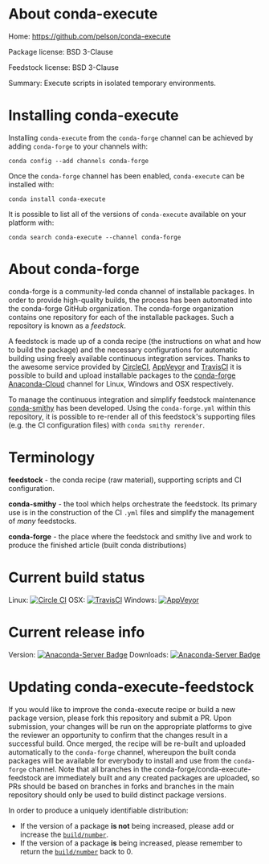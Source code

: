 About conda-execute
===================

Home: https://github.com/pelson/conda-execute

Package license: BSD 3-Clause

Feedstock license: BSD 3-Clause

Summary: Execute scripts in isolated temporary environments.



Installing conda-execute
========================

Installing `conda-execute` from the `conda-forge` channel can be achieved by adding `conda-forge` to your channels with:

```
conda config --add channels conda-forge
```

Once the `conda-forge` channel has been enabled, `conda-execute` can be installed with:

```
conda install conda-execute
```

It is possible to list all of the versions of `conda-execute` available on your platform with:

```
conda search conda-execute --channel conda-forge
```


About conda-forge
=================

conda-forge is a community-led conda channel of installable packages.
In order to provide high-quality builds, the process has been automated into the
conda-forge GitHub organization. The conda-forge organization contains one repository
for each of the installable packages. Such a repository is known as a *feedstock*.

A feedstock is made up of a conda recipe (the instructions on what and how to build
the package) and the necessary configurations for automatic building using freely
available continuous integration services. Thanks to the awesome service provided by
[CircleCI](https://circleci.com/), [AppVeyor](http://www.appveyor.com/)
and [TravisCI](https://travis-ci.org/) it is possible to build and upload installable
packages to the [conda-forge](https://anaconda.org/conda-forge)
[Anaconda-Cloud](http://docs.anaconda.org/) channel for Linux, Windows and OSX respectively.

To manage the continuous integration and simplify feedstock maintenance
[conda-smithy](http://github.com/conda-forge/conda-smithy) has been developed.
Using the ``conda-forge.yml`` within this repository, it is possible to re-render all of
this feedstock's supporting files (e.g. the CI configuration files) with ``conda smithy rerender``.


Terminology
===========

**feedstock** - the conda recipe (raw material), supporting scripts and CI configuration.

**conda-smithy** - the tool which helps orchestrate the feedstock.
                   Its primary use is in the construction of the CI ``.yml`` files
                   and simplify the management of *many* feedstocks.

**conda-forge** - the place where the feedstock and smithy live and work to
                  produce the finished article (built conda distributions)

Current build status
====================

Linux: [![Circle CI](https://circleci.com/gh/conda-forge/conda-execute-feedstock.svg?style=shield)](https://circleci.com/gh/conda-forge/conda-execute-feedstock)
OSX: [![TravisCI](https://travis-ci.org/conda-forge/conda-execute-feedstock.svg?branch=master)](https://travis-ci.org/conda-forge/conda-execute-feedstock)
Windows: [![AppVeyor](https://ci.appveyor.com/api/projects/status/github/conda-forge/conda-execute-feedstock?svg=True)](https://ci.appveyor.com/project/conda-forge/conda-execute-feedstock/branch/master)

Current release info
====================
Version: [![Anaconda-Server Badge](https://anaconda.org/conda-forge/conda-execute/badges/version.svg)](https://anaconda.org/conda-forge/conda-execute)
Downloads: [![Anaconda-Server Badge](https://anaconda.org/conda-forge/conda-execute/badges/downloads.svg)](https://anaconda.org/conda-forge/conda-execute)


Updating conda-execute-feedstock
================================

If you would like to improve the conda-execute recipe or build a new
package version, please fork this repository and submit a PR. Upon submission,
your changes will be run on the appropriate platforms to give the reviewer an
opportunity to confirm that the changes result in a successful build. Once
merged, the recipe will be re-built and uploaded automatically to the
`conda-forge` channel, whereupon the built conda packages will be available for
everybody to install and use from the `conda-forge` channel.
Note that all branches in the conda-forge/conda-execute-feedstock are
immediately built and any created packages are uploaded, so PRs should be based
on branches in forks and branches in the main repository should only be used to
build distinct package versions.

In order to produce a uniquely identifiable distribution:
 * If the version of a package **is not** being increased, please add or increase
   the [``build/number``](http://conda.pydata.org/docs/building/meta-yaml.html#build-number-and-string).
 * If the version of a package **is** being increased, please remember to return
   the [``build/number``](http://conda.pydata.org/docs/building/meta-yaml.html#build-number-and-string)
   back to 0.
